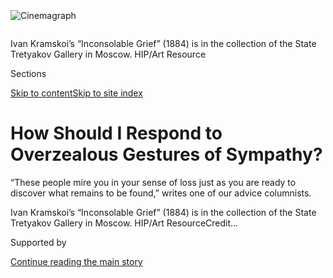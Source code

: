 <div id="app">

<div>

<div>

<div>

</div>

<div data-aria-hidden="false">

<div id="site-content" data-role="main">

<div>

<div class="css-1aor85t" style="opacity:0.000000001;z-index:-1;visibility:hidden">

<div class="css-1hqnpie">

<div class="css-epjblv">

<span class="css-100wwgy">How Should I Respond to Overzealous Gestures
of
Sympathy?</span>

</div>

<div class="css-k008qs">

<div class="css-o5pzib">

<span class="css-18z7m18"></span>

<div>

</div>

</div>

<span class="css-1n6z4y">https://nyti.ms/2BMLeK1</span>

<div class="css-1705lsu">

<div class="css-4xjgmj">

<div class="css-4skfbu" data-role="toolbar" data-aria-label="Social Media Share buttons, Save button, and Comments Panel with current comment count" data-testid="share-tools">

  - 
  - 
  - 
  - 
    
    <div class="css-6n7j50">
    
    </div>

  - 

</div>

</div>

</div>

</div>

</div>

</div>

<div id="NYT_TOP_BANNER_REGION" class="css-11qgg8s">

</div>

<div id="fullBleedHeaderContent">

<div class="css-n4ws9g">

<div class="sizeFull css-pvifa0">

<div class="css-14houu5" style="width:100%;overflow:hidden">

<div class="css-122y91a">

![Cinemagraph](https://static01.graylady3jvrrxbe.onion/images/2020/07/29/t-magazine/art/culture-therapist-slide-M29D/culture-therapist-slide-M29D-superJumbo.jpg)

</div>

</div>

<span class="css-ap5cru">Ivan Kramskoi’s “Inconsolable Grief” (1884) is
in the collection of the State Tretyakov Gallery in Moscow. HIP/Art
Resource</span>

</div>

</div>

<div class="css-3z92zw">

<div class="css-6cn7ki">

<div class="NYTAppHideMasthead css-1bcu9v6 e1suatyy0">

<div class="section css-1o1qe8k e1suatyy2">

<div class="css-cu5p7t er09x8g0">

<div class="css-6n7j50">

</div>

<span class="css-1dv1kvn">Sections</span>

[Skip to content](#site-content)[Skip to site index](#site-index)

</div>

<div class="css-10698na e1huz5gh0">

</div>

</div>

</div>

<div class="css-1sojcmr ehdk2mb0">

# How Should I Respond to Overzealous Gestures of Sympathy?

</div>

“These people mire you in your sense of loss just as you are ready to
discover what remains to be found,” writes one of our advice columnists.

</div>

</div>

<div class="css-nwzfg5 e1gnum310">

<span class="css-1f9pvn2 t-magazine">Ivan Kramskoi’s “Inconsolable
Grief” (1884) is in the collection of the State Tretyakov Gallery in
Moscow. HIP/Art
Resource</span><span class="css-1nlbvxy e1z0qqy90" itemprop="copyrightHolder"><span class="css-1ly73wi e1tej78p0">Credit...</span><span><span></span></span></span>

</div>

<div id="sponsor-wrapper" class="css-1hyfx7x">

<div id="sponsor-slug" class="css-19vbshk">

Supported by

</div>

[Continue reading the main
story](#after-sponsor)

<div id="sponsor" class="ad sponsor-wrapper" style="text-align:center;height:100%;display:block">

</div>

<div id="after-sponsor">

</div>

</div>

<div class="css-1wx1auc e1gnum311">

<div class="css-18e8msd">

<div class="css-vp77d3 epjyd6m0">

<div class="css-1baulvz">

By [<span class="css-1baulvz last-byline" itemprop="name">Megan
O’Grady</span>](https://www.nytimes3xbfgragh.onion/by/megan-o-grady)

</div>

</div>

  - July 31,
    2020

  - 
    
    <div class="css-4xjgmj">
    
    <div class="css-d8bdto" data-role="toolbar" data-aria-label="Social Media Share buttons, Save button, and Comments Panel with current comment count" data-testid="share-tools">
    
      - 
      - 
      - 
      - 
        
        <div class="css-6n7j50">
        
        </div>
    
      - 
    
    </div>
    
    </div>

</div>

</div>

</div>

<div class="section meteredContent css-1r7ky0e" name="articleBody" itemprop="articleBody">

<div class="css-1fanzo5 StoryBodyCompanionColumn">

<div class="css-53u6y8">

*In T’s advice column,* [*Culture
Therapist*](https://www.nytimes3xbfgragh.onion/column/culture-therapist?module=inline)*,
either* [*Ligaya
Mishan*](https://www.nytimes3xbfgragh.onion/by/ligaya-mishan?module=inline)
*or* [*Megan
O’Grady*](https://www.nytimes3xbfgragh.onion/by/megan-o-grady?module=inline)
*solves your problems using art. Have a question? Need some comfort?
Email us at* [*advice@NYTimes.com*](mailto:advice@NYTimes.com)*.*

*Q: My husband died recently. It was as good a death as could have been
expected: He had been ill for a year, so we had time to prepare and to
mourn together, he died at home under palliative care and in very little
pain (he said), and our family, close friends and I had time for
goodbyes. We had a good life together, and cleared up any prospective
messes in advance of his departure. We wrote his obituary together.*

*My question is this: People who knew neither of us very well fall upon
me in public places with hugs and kisses and sad faces. I am not a huggy
sort of person, and I know they’re trying to be sympathetic, but the
intrusions and the intimations that I must be very sad and lonely drive
me to distraction. I loved my husband, but we each grieve in our own
way, and mine is to get my life in order, circle around close friends
and move on to the next adventure, project or quiet time. How do I best
deal with these intrusions without hurting acquaintances’ feelings? —
Signed, Getting On With It*

A: All of us, but maybe especially women, have experienced what it’s
like to feel like a screen for someone else’s projections. The
over-the-top reactions of your acquaintances, perhaps well intentioned,
only serve to communicate to you that you have just suffered their worst
nightmare. I can understand your impatience with them as you open
yourself to the world again and consider your life, fundamentally
reordered. These people mire you in your sense of loss just as you are
ready to discover what remains to be found.

</div>

</div>

<div class="css-1fanzo5 StoryBodyCompanionColumn">

<div class="css-53u6y8">

Such exchanges trouble you because they’re about much more than
navigating social awkwardness. The fact is, when we suffer loss, we
often look to those around us to help affirm who we are, to give us a
sense of continuity and possibility. We need to have those conversations
in order to imagine a way forward, so that we don’t feel like we’re
stepping off a cliff, legs wheeling in thin air. How wonderful that you
were able to prepare for this, to the extent that one can, with your
husband. You were able to have a sense of an ending, something that
often, even under normal circumstances, just isn’t possible. These days,
with families barred from hospitals and memorial services severely
limited, it’s all the more rare and wonderful.

But, as you know, part of the complexity of grief is that it’s not only
about missing the person who knew you in a way that no one else quite
does; it’s also about grieving the loss of yourself in that shared
context. You aren’t the same person you were during your marriage or
before you got married. The next few years will be filled with trial and
error, and having friends — old and new — who actively listen as you
test out new plans and ideas is essential. “Starting a new chapter” is
an appealing euphemism for a time like this because it implies a
continuity, a grander scheme, an awareness that life is what we live
along the way, and for that reason, it can never truly be
“lost.”

</div>

</div>

<div>

</div>

<div class="css-79elbk" data-testid="photoviewer-wrapper">

<div class="css-z3e15g" data-testid="photoviewer-wrapper-hidden">

</div>

<div class="css-1a48zt4 ehw59r15" data-testid="photoviewer-children">

![<span class="css-1l9o2ey e13ogyst0" data-aria-hidden="true">Advertising
for the 2007 show “Schmerz/Pain” at the Hamburger Bahnhof in
Berlin.</span><span class="css-1nlbvxy e1z0qqy90" itemprop="copyrightHolder"><span class="css-1ly73wi e1tej78p0">Credit...</span><span>Painart</span></span>](https://static01.graylady3jvrrxbe.onion/images/2020/07/29/t-magazine/art/culture-therapist-slide-4JHU/culture-therapist-slide-4JHU-articleLarge.jpg?quality=75&auto=webp&disable=upscale)

</div>

</div>

<div class="css-1fanzo5 StoryBodyCompanionColumn">

<div class="css-53u6y8">

Once, in my 30s, faced with losses, I embarked on a new chapter in a
very mechanical way: I got on a plane to Berlin, a city well suited for
reinvention and its accompanying grief. I found there the kind of new
friends who would sit with me for dozens of hours over the course of a
year in cafes, drinking wine and helping me through the messy process of
eking out a new version of myself. I lived in a series of sublet
apartments, all of them with views of a cemetery. I dated an earnest
German who believed the internet would save democracy. How many wrong
turns, I often thought, grandiose with solipsism, had I made for it to
come to this.

</div>

</div>

<div class="css-1fanzo5 StoryBodyCompanionColumn">

<div class="css-53u6y8">

In that time of odd suspension, I was spending a lot of time wandering
around museums, places that relieved me of my solipsism. At the
[Hamburger
Bahnhof](https://www.nytimes3xbfgragh.onion/2018/04/24/arts/berlin-hamburger-banhof.html),
the popular former train station turned contemporary art venue, the word
“Schmerz” greeted me in enormous letters, the English translation ****
in smaller font below: “Pain.” I wandered numbly through the
meticulously curated exhibit, with its Anselm Kiefer erosions in browns
and grays, the contorted pale bodies of a Francis Bacon, *objets* like
Nietzsche’s death mask and a biting stick once used in operations
without anesthesia. “Art is not just there to be understood,” Joseph
Beuys once said; it is there to be experienced. I didn’t find the
exhibit painful, though, just pedantic and
depressing.

</div>

</div>

<div class="css-79elbk" data-testid="photoviewer-wrapper">

<div class="css-z3e15g" data-testid="photoviewer-wrapper-hidden">

</div>

<div class="css-1a48zt4 ehw59r15" data-testid="photoviewer-children">

<div class="css-1xdhyk6 erfvjey0">

<span class="css-1ly73wi e1tej78p0">Image</span>

<div class="css-zjzyr8">

<div data-testid="lazyimage-container" style="height:257.77777777777777px">

</div>

</div>

</div>

<span class="css-1l9o2ey e13ogyst0" data-aria-hidden="true">The work of
Hans Holbein the Younger in the old masters paintings gallery at the
Gemäldegalerie in Berlin, including, at center, “The Merchant Georg
Gisze” (circa
1532).</span><span class="css-1nlbvxy e1z0qqy90" itemprop="copyrightHolder"><span class="css-1ly73wi e1tej78p0">Credit...</span><span>©
Staatliche Museen zu Berlin/David von Becker</span></span>

</div>

</div>

<div class="css-1fanzo5 StoryBodyCompanionColumn">

<div class="css-53u6y8">

I found what I needed instead while visiting the
[Gemäldegalerie](https://www.smb.museum/museen-einrichtungen/gemaeldegalerie/home/),
home to the (rather less fashionable) old masters: a Bruegel teeming
with life here, a weary-faced Mantegna Madonna there; Vermeer’s women
aglow at their open windows, Holbein’s officious burghers. The museum
was almost always empty, the silence inside had a velveteen density, and
there were little alcoves at the end of certain galleries where one
could sit and reflect. I thought I could really sense something of the
people in these portraits, who became familiar to me — the tender
mothers and infants, the satin-sleeved merchants, the young women who
themselves seemed to be seeking a new view. The emotion of the subjects
was to me indistinguishable from that of their creators, each painting
representative of a moment in time and the effort of making it. I felt
myself poised there, on this tension between their time and mine,
absorbing the feeling of the artists, centuries after their deaths, the
canvases places to explore and amplify aspects of themselves that
perhaps went otherwise unexpressed. I returned many times, sometimes
several times a week, to be reminded that while they were now dead I was
still very much alive, that life was fragile and finite and not to be
squandered.

</div>

</div>

<div class="css-79elbk" data-testid="photoviewer-wrapper">

<div class="css-z3e15g" data-testid="photoviewer-wrapper-hidden">

</div>

<div class="css-1a48zt4 ehw59r15" data-testid="photoviewer-children">

<div class="css-1xdhyk6 erfvjey0">

<span class="css-1ly73wi e1tej78p0">Image</span>

<div class="css-zjzyr8">

<div data-testid="lazyimage-container" style="height:283.55555555555554px">

</div>

</div>

</div>

<span class="css-1l9o2ey e13ogyst0" data-aria-hidden="true">Pieter
Bruegel the Elder, “The Dutch Proverbs” (circa
1559).</span><span class="css-1nlbvxy e1z0qqy90" itemprop="copyrightHolder"><span class="css-1ly73wi e1tej78p0">Credit...</span><span>©
Staatliche Museen zu Berlin, Gemäldegalerie. Photo: Volker-H.
Schneider</span></span>

</div>

</div>

<div class="css-a7yk8a e73j0it0">

<div class="css-1xdhyk6 erfvjey0">

<span class="css-1ly73wi e1tej78p0">Image</span>

<div class="css-zjzyr8">

<div data-testid="lazyimage-container" style="height:580px">

</div>

</div>

</div>

<span class="css-1l9o2ey e13ogyst0" data-aria-hidden="true">Andrea
Mantegna’s “Maria With the Sleeping Child” (date
unknown).</span><span class="css-1nlbvxy e1z0qqy90" itemprop="copyrightHolder"><span class="css-1ly73wi e1tej78p0">Credit...</span><span>©
Staatliche Museen zu Berlin, Gemäldegalerie. Photo: Jörg P.
Anders</span></span>

<div class="css-1xdhyk6 erfvjey0">

<span class="css-1ly73wi e1tej78p0">Image</span>

<div class="css-zjzyr8">

<div data-testid="lazyimage-container" style="height:580px">

</div>

</div>

</div>

<span class="css-1l9o2ey e13ogyst0" data-aria-hidden="true">Jan Vermeer
van Delft’s “Young Lady With Pearl Necklace” (circa
1662).</span><span class="css-1nlbvxy e1z0qqy90" itemprop="copyrightHolder"><span class="css-1ly73wi e1tej78p0">Credit...</span><span>©
Staatliche Museen zu Berlin, Gemäldegalerie. Photo: Christoph
Schmidt</span></span>

</div>

<div class="css-1fanzo5 StoryBodyCompanionColumn">

<div class="css-53u6y8">

The fact is, nothing really prepares us for loss; we outgrow our lives
faster than we can quite catch up. “The art of losing isn’t hard to
master,” Elizabeth Bishop wrote, with pained irony, in her 1976
villanelle “[One
Art](https://www.poetryfoundation.org/poems/47536/one-art),” in which
she recounts a continuum of losses, from house keys to those things
immeasurable and unrecoverable. We will all, someday, lose everything we
love. But this impermanence is also what makes us understand that the
time we have is something to be cherished. No one — not new friends or
old, and certainly not I — can tell you precisely what the next steps
will be or just what experiences of art and friendship might open a
window in your mind. But I can tell you that openness to life’s
possibilities is a stance, a perspective on the world that we should all
try to cultivate, wherever we are in it. All of us, in ways small and
vast, have been knocked off balance, and are questioning the certainty
of certain futures. We’re all engaged in a process of self-reckoning,
reconsidering our lives and priorities.

</div>

</div>

<div class="css-a7yk8a e73j0it0">

<div class="css-1xdhyk6 erfvjey0">

<span class="css-1ly73wi e1tej78p0">Image</span>

<div class="css-zjzyr8">

<div data-testid="lazyimage-container" style="height:580px">

</div>

</div>

</div>

<div class="css-1xdhyk6 erfvjey0">

<span class="css-1ly73wi e1tej78p0">Image</span>

<div class="css-zjzyr8">

<div data-testid="lazyimage-container" style="height:580px">

</div>

</div>

</div>

</div>

<div class="css-1fanzo5 StoryBodyCompanionColumn">

<div class="css-53u6y8">

While there are many beautiful memoirs capturing the textures of grief —
Elizabeth Alexander’s, Joan Didion’s, Yiyun Li’s, Sarah Manguso’s — I
often think there isn’t enough written about what comes after: the
in-between times in life, before things are sorted, when we’re still at
an impasse with ourselves. And here I’m thinking of Rachel Cohen’s
“[Austen
Years](https://www.nytimes3xbfgragh.onion/2020/07/21/books/review/austen-years-rachel-cohen.html)”
(2020), a memoir written in a period of dramatic change, including the
death of her father and birth of her children, time she navigated with
the companionship of an author seeking answers in her own tumultuous
era; and Helen Macdonald’s “[H Is for
Hawk](https://www.nytimes3xbfgragh.onion/2015/02/22/books/review/helen-macdonalds-h-is-for-hawk.html)”
(2014), in which the author mourns her father while training a goshawk,
a hunting bird, a process that involves great patience, a freezer-full
of dead mice and a certain wildness of vision. Both these books are
forthright about the effort and risk, but also the thrill and pleasure,
of working out those next chapters. I’m not suggesting you run out and
acquire a flesh-eating pet (though that’s one way to keep those
spaniel-eyed “friends” at arm’s length), but that something of your own
searching thoughts may stand more fully illuminated in the light of
another’s.

</div>

</div>

<div class="css-1fanzo5 StoryBodyCompanionColumn">

<div class="css-53u6y8">

Another idea: to go a step further, via books that reexamine our common
present context in light of everything that has come before. Sarah
Broom’s memoir, “[The Yellow
House](https://www.nytimes3xbfgragh.onion/2019/08/05/books/review-yellow-house-sarah-broom.html)”
(2019), does exactly that, connecting her family history, and the story
of her childhood home in New Orleans, to our American story, with its
entrenched racial inequality. Saidiya Hartman’s “[Wayward Lives,
Beautiful
Experiments](https://www.nytimes3xbfgragh.onion/2019/02/19/books/wayward-lives-beautiful-experiments-saidiya-hartman.html)”
(2019) also traces the echoes between private losses and public life in
a social history that explores the lives of young Black American women
in the early 20th century, unhailed Modernists who were defining for
themselves what life could be. These were women who understood the
imaginative work of self-authorship better than any of
us.

<div class="css-79elbk" data-testid="photoviewer-wrapper">

<div class="css-z3e15g" data-testid="photoviewer-wrapper-hidden">

</div>

<div class="css-1a48zt4 ehw59r15" data-testid="photoviewer-children">

<div class="css-zgakxe erfvjey0">

<span class="css-1ly73wi e1tej78p0">Image</span>

<div class="css-zjzyr8">

<div data-testid="lazyimage-container" style="height:578.0666666666667px">

</div>

</div>

</div>

<span class="css-1nlbvxy e1z0qqy90" itemprop="copyrightHolder"><span class="css-1ly73wi e1tej78p0">Credit...</span><span>Alessandra
Montalto/The New York Times</span></span>

</div>

</div>

Any real grieving process will always involve looking back to move
forward. I want you to honor this in-between time, but also to find good
company for it, literary or otherwise, of the kind that inspires you to
take up more space in the world, not less. Whether you are in lockdown
in your home or protesting in the streets, you can lay the groundwork
now as concretely as possible. You can make new friends by getting
involved in any number of initiatives, local or national. Your emotional
and energetic capital will be valuable in ways that you probably can’t
yet know. Fear and freedom, like love and loss, will always be two sides
of the same coin, and there’s no time to waste.

</div>

</div>

<div>

</div>

</div>

<div>

</div>

<div>

</div>

<div>

</div>

<div>

<div id="bottom-wrapper" class="css-1ede5it">

<div id="bottom-slug" class="css-l9onyx">

Advertisement

</div>

[Continue reading the main
story](#after-bottom)

<div id="bottom" class="ad bottom-wrapper" style="text-align:center;height:100%;display:block;min-height:90px">

</div>

<div id="after-bottom">

</div>

</div>

</div>

</div>

</div>

## Site Index

<div>

</div>

## Site Information Navigation

  - [© <span>2020</span> <span>The New York Times
    Company</span>](https://help.nytimes3xbfgragh.onion/hc/en-us/articles/115014792127-Copyright-notice)

<!-- end list -->

  - [NYTCo](https://www.nytco.com/)
  - [Contact
    Us](https://help.nytimes3xbfgragh.onion/hc/en-us/articles/115015385887-Contact-Us)
  - [Work with us](https://www.nytco.com/careers/)
  - [Advertise](https://nytmediakit.com/)
  - [T Brand Studio](http://www.tbrandstudio.com/)
  - [Your Ad
    Choices](https://www.nytimes3xbfgragh.onion/privacy/cookie-policy#how-do-i-manage-trackers)
  - [Privacy](https://www.nytimes3xbfgragh.onion/privacy)
  - [Terms of
    Service](https://help.nytimes3xbfgragh.onion/hc/en-us/articles/115014893428-Terms-of-service)
  - [Terms of
    Sale](https://help.nytimes3xbfgragh.onion/hc/en-us/articles/115014893968-Terms-of-sale)
  - [Site
    Map](https://spiderbites.nytimes3xbfgragh.onion)
  - [Help](https://help.nytimes3xbfgragh.onion/hc/en-us)
  - [Subscriptions](https://www.nytimes3xbfgragh.onion/subscription?campaignId=37WXW)

</div>

</div>

</div>

</div>
